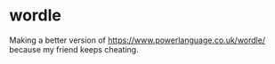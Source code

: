 # wordle

Making a better version of https://www.powerlanguage.co.uk/wordle/ because my friend keeps cheating.
